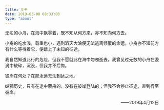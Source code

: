 ```yaml
---
title: 关于
date: 2019-03-08 08:33:03
type: "about"
---
```


无名的小舟，在海中飘零着，既不知从何方来，亦不知向何方去。

小舟的吃水浅，载重也小，遇到滔天大浪便无法逃离倾覆的命运。小舟亦不知前方有什么等待着它，便踏上了未知的征途。

我自然知道此行的危险，但我不愿就此在海中匆匆逝去。我曾见过无数的小舟在漩涡中破碎，沉没，但我并不后悔。

彼岸在何处？在那永远无法到达之地。

纵观历史，只有在途中覆舟的，没有在彼岸登陆的；但我不会停止征途，直到行至彼岸。

<p align="right">——2019年4月12日</p>